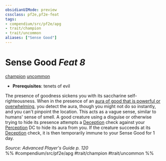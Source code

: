 ```yaml
---
obsidianUIMode: preview
cssclass: pf2e,pf2e-feat
tags:
- compendium/src/pf2e/apg
- trait/champion
- trait/uncommon
aliases: ["Sense Good"]
---
```

# Sense Good  *Feat 8*  
[champion](rules/traits/champion.md)  [uncommon](rules/traits/uncommon.md)  

- **Prerequisites**: tenets of evil

The presence of goodness sickens you with its saccharine self-righteousness. When in the presence of an [aura of good that is powerful or overwhelming](rules/tables/alignment-aura.md), you detect the aura, though you might not do so instantly, and you can't pinpoint the location. This acts as a vague sense, similar to humans' sense of smell. A good creature using a disguise or otherwise trying to hide its presence attempts a [Deception](compendium/skills.md#Deception) check against your [Perception](compendium/skills.md#Perception) DC to hide its aura from you. If the creature succeeds at its [Deception](compendium/skills.md#Deception) check, it is then temporarily immune to your Sense Good for 1 day.

*Source: Advanced Player's Guide p. 120*  
%% #compendium/src/pf2e/apg #trait/champion #trait/uncommon %%